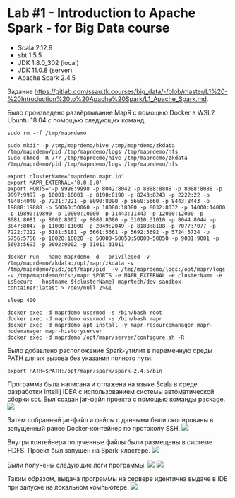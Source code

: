 # Lab #1 - Introduction to Apache Spark - for Big Data course
- Scala 2.12.9
- sbt 1.5.5
- JDK 1.8.0_302 (local)
- JDK 11.0.8 (server)
- Apache Spark 2.4.5

Задание https://gitlab.com/ssau.tk.courses/big_data/-/blob/master/L1%20-%20Introduction%20to%20Apache%20Spark/L1_Apache_Spark.md.

Было произведено развёртывание MapR с помощью Docker в WSL2 Ubuntu 18.04 с помощью следующих команд.
```shell 
sudo rm -rf /tmp/maprdemo

sudo mkdir -p /tmp/maprdemo/hive /tmp/maprdemo/zkdata /tmp/maprdemo/pid /tmp/maprdemo/logs /tmp/maprdemo/nfs
sudo chmod -R 777 /tmp/maprdemo/hive /tmp/maprdemo/zkdata /tmp/maprdemo/pid /tmp/maprdemo/logs /tmp/maprdemo/nfs

export clusterName="maprdemo.mapr.io"
export MAPR_EXTERNAL='0.0.0.0'
export PORTS='-p 9998:9998 -p 8042:8042 -p 8888:8888 -p 8088:8088 -p 9997:9997 -p 10001:10001 -p 8190:8190 -p 8243:8243 -p 2222:22 -p 4040:4040 -p 7221:7221 -p 8090:8090 -p 5660:5660 -p 8443:8443 -p 19888:19888 -p 50060:50060 -p 18080:18080 -p 8032:8032 -p 14000:14000 -p 19890:19890 -p 10000:10000 -p 11443:11443 -p 12000:12000 -p 8081:8081 -p 8002:8002 -p 8080:8080 -p 31010:31010 -p 8044:8044 -p 8047:8047 -p 11000:11000 -p 2049:2049 -p 8188:8188 -p 7077:7077 -p 7222:7222 -p 5181:5181 -p 5661:5661 -p 5692:5692 -p 5724:5724 -p 5756:5756 -p 10020:10020 -p 50000-50050:50000-50050 -p 9001:9001 -p 5693:5693 -p 9002:9002 -p 31011:31011'

docker run --name maprdemo -d --privileged -v /tmp/maprdemo/zkdata:/opt/mapr/zkdata -v /tmp/maprdemo/pid:/opt/mapr/pid  -v /tmp/maprdemo/logs:/opt/mapr/logs  -v /tmp/maprdemo/nfs:/mapr $PORTS -e MAPR_EXTERNAL -e clusterName -e isSecure --hostname ${clusterName} maprtech/dev-sandbox-container:latest > /dev/null 2>&1

sleep 400

docker exec -d maprdemo usermod -s /bin/bash root
docker exec -d maprdemo usermod -s /bin/bash mapr
docker exec -d maprdemo apt install -y mapr-resourcemanager mapr-nodemanager mapr-historyserver
docker exec -d maprdemo /opt/mapr/server/configure.sh -R

```


Было добавлено расположение Spark-утилит в переменную среды PATH для их вызова без указания полного пути.
```shell
export PATH=$PATH:/opt/mapr/spark/spark-2.4.5/bin
```


Программа была написана и отлажена на языке Scala в среде разработки Intellij IDEA с 
использованием системы автоматической сборки sbt. Был создан jar-файл проекта с помощью команды
package.
![](images/build.jpg)


Затем собранный jar-файл и файлы с данными были скопированы в запущенный ранее Docker-контейнер по 
протоколу SSH.
![](images/copy.jpg)


Внутри контейнера полученные файлы были размещены в системе HDFS. Проект был запущен на Spark-кластере.
![](images/deploy.jpg)


Были получены следующие логи программы.
![](images/logs1.jpg)
![](images/logs2.jpg)


Таким образом, выдача программы на сервере идентична выдаче в IDE при запуске 
на локальном компьютере.
![](images/idea.jpg)


